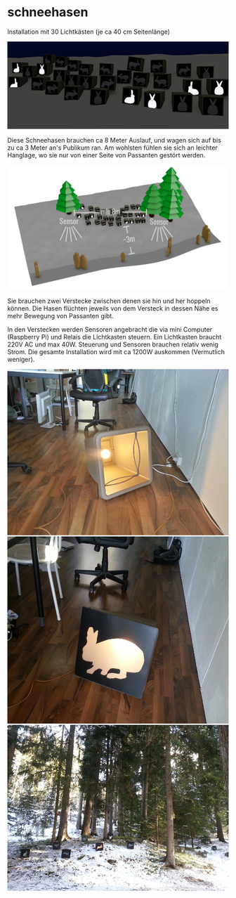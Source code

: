 schneehasen
============


Installation mit 30 Lichtkästen (je ca 40 cm Seitenlänge)

![animgif](https://raw.githubusercontent.com/simonbroggi/schneehasen/master/doku/schneehasen.gif)

Diese Schneehasen brauchen ca 8 Meter Auslauf, und wagen sich auf bis zu ca 3 Meter an's Publikum ran. Am wohlsten fühlen sie sich an leichter Hanglage, wo sie nur von einer Seite von Passanten gestört werden.

![overview](https://raw.githubusercontent.com/simonbroggi/schneehasen/master/doku/uebersicht.png)

Sie brauchen zwei Verstecke zwischen denen sie hin und her hoppeln können.
Die Hasen flüchten jeweils von dem Versteck in dessen Nähe es mehr Bewegung von Passanten gibt.

In den Verstecken werden Sensoren angebracht die via mini Computer (Raspberry Pi) und Relais die Lichtkasten steuern. Ein Lichtkasten braucht 220V AC und max 40W. Steuerung und Sensoren brauchen relativ wenig Strom. Die gesamte Installation wird mit ca 1200W auskommen (Vermutlich weniger).


![firstBox](https://raw.githubusercontent.com/simonbroggi/schneehasen/master/doku/first_box_with_light.jpg)
![firstRabbit](https://raw.githubusercontent.com/simonbroggi/schneehasen/master/doku/first_rabbit.jpg)
![finished_overview](https://github.com/simonbroggi/schneehasen/blob/master/doku/schneehasen_finished_overview.jpg)
